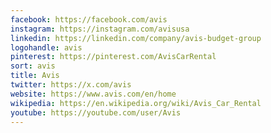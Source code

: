 ```yaml
---
facebook: https://facebook.com/avis
instagram: https://instagram.com/avisusa
linkedin: https://linkedin.com/company/avis-budget-group
logohandle: avis
pinterest: https://pinterest.com/AvisCarRental
sort: avis
title: Avis
twitter: https://x.com/avis
website: https://www.avis.com/en/home
wikipedia: https://en.wikipedia.org/wiki/Avis_Car_Rental
youtube: https://youtube.com/user/Avis
---
```

